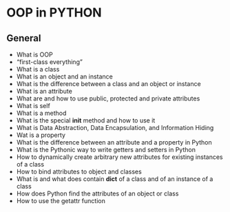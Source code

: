 # OOP in PYTHON
## General
+ What is OOP
+ “first-class everything”
+ What is a class
+ What is an object and an instance
+ What is the difference between a class and an object or instance
+ What is an attribute
+ What are and how to use public, protected and private attributes
+ What is self
+ What is a method
+ What is the special __init__ method and how to use it
+ What is Data Abstraction, Data Encapsulation, and Information Hiding
+ Wat is a property
+ What is the difference between an attribute and a property in Python
+ What is the Pythonic way to write getters and setters in Python
+ How to dynamically create arbitrary new attributes for existing instances of a class
+ How to bind attributes to object and classes
+ What is and what does contain __dict__ of a class and of an instance of a class
+ How does Python find the attributes of an object or class
+ How to use the getattr function